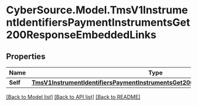 # CyberSource.Model.TmsV1InstrumentIdentifiersPaymentInstrumentsGet200ResponseEmbeddedLinks
## Properties

Name | Type | Description | Notes
------------ | ------------- | ------------- | -------------
**Self** | [**TmsV1InstrumentIdentifiersPaymentInstrumentsGet200ResponseEmbeddedLinksSelf**](TmsV1InstrumentIdentifiersPaymentInstrumentsGet200ResponseEmbeddedLinksSelf.md) |  | [optional] 

[[Back to Model list]](../README.md#documentation-for-models) [[Back to API list]](../README.md#documentation-for-api-endpoints) [[Back to README]](../README.md)

